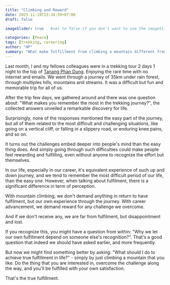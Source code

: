 ```yaml
---
title: "Climbing and Reward"
date: 2023-11-19T13:34:59+07:00
draft: false

imageSlider: true   #set to false if you don't want to use the imageSlider but a featuredImage

categories: [Peace]
tags: [trekking, careering]
author: "HP"
summary: "What make fulfillment from climbing a mountain different from solving a difficult problem in the company you work for?"
---
```


Last month, I and my fellows colleagues were in a trekking tour 2 days 1 night to the top of [Tanang Phan Dung](https://vietnamtourism.gov.vn/post/32062). Enjoying the rare time with no internet and emails. We went through a journey of 35km under rain forest, through multiples hills, mountains and streams. It was a difficult but fun and memorable trip for all of us. 

After the trip few days, we gathered around and there was one question about: "What makes you remember the most in the trekking journey?", the collected answers unveiled a remarkable discovery for life.

Surprisingly, none of the responses mentioned the easy part of the journey, but all of them related to the most difficult and challenging situations, like going on a vertical cliff, or falling in a slippery road, or enduring knee pains, and so on. 

It turns out the challenges embed deeper into people's mind than the easy thing does. And simply going through such difficulties could make people feel rewarding and fulfilling, even without anyone to recognize the effort but themselves. 

In our life, especially in our career, it's equivalent experience of such up and down journey, and we tend to remember the most difficult period of our life, than the easy one. However, when talking about fulfilment, there is a significant difference in term of perception. 

With mountain climbing, we don't demand anything in return to have fulfilment, but our own experience through the journey. 
With career advancement, we demand reward for any challenge we overcome.

And if we don't receive any, we are far from fulfilment, but disappointment and lost. 

If you recognize this, you might have a question from within: "Why we let our own fulfillment depend on someone else's recognition?". That's a good question that indeed we should have asked earlier, and more frequently. 

But now we might find something better by asking: "What should I do to achieve true fulfillment in life?" - simply by just climbing a mountain that you like. Do the thing that you are interested in, overcome the challenge along the way, and you'll be fulfilled with your own satisfaction. 

That's the true fulfillment. 

